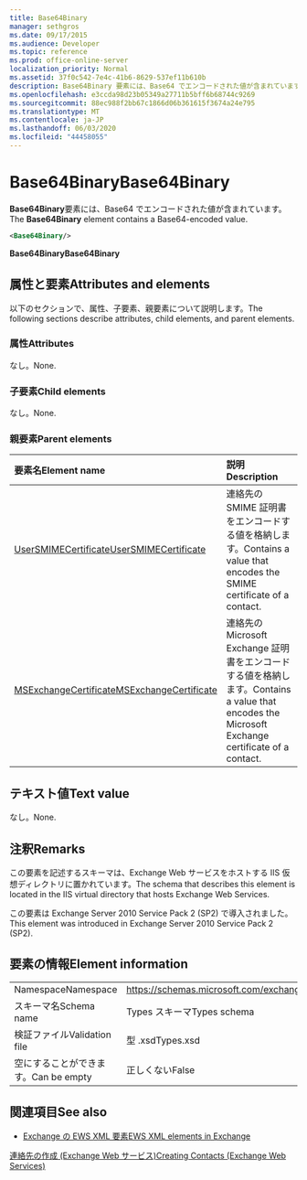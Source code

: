 ```yaml
---
title: Base64Binary
manager: sethgros
ms.date: 09/17/2015
ms.audience: Developer
ms.topic: reference
ms.prod: office-online-server
localization_priority: Normal
ms.assetid: 37f0c542-7e4c-41b6-8629-537ef11b610b
description: Base64Binary 要素には、Base64 でエンコードされた値が含まれています。
ms.openlocfilehash: e3ccda98d23b05349a27711b5bff6b68744c9269
ms.sourcegitcommit: 88ec988f2bb67c1866d06b361615f3674a24e795
ms.translationtype: MT
ms.contentlocale: ja-JP
ms.lasthandoff: 06/03/2020
ms.locfileid: "44458055"
---
```

# <a name="base64binary"></a><span data-ttu-id="431f3-103">Base64Binary</span><span class="sxs-lookup"><span data-stu-id="431f3-103">Base64Binary</span></span>

<span data-ttu-id="431f3-104">**Base64Binary**要素には、Base64 でエンコードされた値が含まれています。</span><span class="sxs-lookup"><span data-stu-id="431f3-104">The **Base64Binary** element contains a Base64-encoded value.</span></span> 
  
```XML
<Base64Binary/>
```

 <span data-ttu-id="431f3-105">**Base64Binary**</span><span class="sxs-lookup"><span data-stu-id="431f3-105">**Base64Binary**</span></span>
## <a name="attributes-and-elements"></a><span data-ttu-id="431f3-106">属性と要素</span><span class="sxs-lookup"><span data-stu-id="431f3-106">Attributes and elements</span></span>

<span data-ttu-id="431f3-107">以下のセクションで、属性、子要素、親要素について説明します。</span><span class="sxs-lookup"><span data-stu-id="431f3-107">The following sections describe attributes, child elements, and parent elements.</span></span>
  
### <a name="attributes"></a><span data-ttu-id="431f3-108">属性</span><span class="sxs-lookup"><span data-stu-id="431f3-108">Attributes</span></span>

<span data-ttu-id="431f3-109">なし。</span><span class="sxs-lookup"><span data-stu-id="431f3-109">None.</span></span>
  
### <a name="child-elements"></a><span data-ttu-id="431f3-110">子要素</span><span class="sxs-lookup"><span data-stu-id="431f3-110">Child elements</span></span>

<span data-ttu-id="431f3-111">なし。</span><span class="sxs-lookup"><span data-stu-id="431f3-111">None.</span></span>
  
### <a name="parent-elements"></a><span data-ttu-id="431f3-112">親要素</span><span class="sxs-lookup"><span data-stu-id="431f3-112">Parent elements</span></span>

|<span data-ttu-id="431f3-113">**要素名**</span><span class="sxs-lookup"><span data-stu-id="431f3-113">**Element name**</span></span>|<span data-ttu-id="431f3-114">**説明**</span><span class="sxs-lookup"><span data-stu-id="431f3-114">**Description**</span></span>|
|:-----|:-----|
|[<span data-ttu-id="431f3-115">UserSMIMECertificate</span><span class="sxs-lookup"><span data-stu-id="431f3-115">UserSMIMECertificate</span></span>](usersmimecertificate.md) <br/> |<span data-ttu-id="431f3-116">連絡先の SMIME 証明書をエンコードする値を格納します。</span><span class="sxs-lookup"><span data-stu-id="431f3-116">Contains a value that encodes the SMIME certificate of a contact.</span></span>  <br/> |
|[<span data-ttu-id="431f3-117">MSExchangeCertificate</span><span class="sxs-lookup"><span data-stu-id="431f3-117">MSExchangeCertificate</span></span>](msexchangecertificate.md) <br/> |<span data-ttu-id="431f3-118">連絡先の Microsoft Exchange 証明書をエンコードする値を格納します。</span><span class="sxs-lookup"><span data-stu-id="431f3-118">Contains a value that encodes the Microsoft Exchange certificate of a contact.</span></span>  <br/> |
   
## <a name="text-value"></a><span data-ttu-id="431f3-119">テキスト値</span><span class="sxs-lookup"><span data-stu-id="431f3-119">Text value</span></span>

<span data-ttu-id="431f3-120">なし。</span><span class="sxs-lookup"><span data-stu-id="431f3-120">None.</span></span>
  
## <a name="remarks"></a><span data-ttu-id="431f3-121">注釈</span><span class="sxs-lookup"><span data-stu-id="431f3-121">Remarks</span></span>

<span data-ttu-id="431f3-122">この要素を記述するスキーマは、Exchange Web サービスをホストする IIS 仮想ディレクトリに置かれています。</span><span class="sxs-lookup"><span data-stu-id="431f3-122">The schema that describes this element is located in the IIS virtual directory that hosts Exchange Web Services.</span></span>
  
<span data-ttu-id="431f3-123">この要素は Exchange Server 2010 Service Pack 2 (SP2) で導入されました。</span><span class="sxs-lookup"><span data-stu-id="431f3-123">This element was introduced in Exchange Server 2010 Service Pack 2 (SP2).</span></span>
  
## <a name="element-information"></a><span data-ttu-id="431f3-124">要素の情報</span><span class="sxs-lookup"><span data-stu-id="431f3-124">Element information</span></span>

|||
|:-----|:-----|
|<span data-ttu-id="431f3-125">Namespace</span><span class="sxs-lookup"><span data-stu-id="431f3-125">Namespace</span></span>  <br/> |https://schemas.microsoft.com/exchange/services/2006/types  <br/> |
|<span data-ttu-id="431f3-126">スキーマ名</span><span class="sxs-lookup"><span data-stu-id="431f3-126">Schema name</span></span>  <br/> |<span data-ttu-id="431f3-127">Types スキーマ</span><span class="sxs-lookup"><span data-stu-id="431f3-127">Types schema</span></span>  <br/> |
|<span data-ttu-id="431f3-128">検証ファイル</span><span class="sxs-lookup"><span data-stu-id="431f3-128">Validation file</span></span>  <br/> |<span data-ttu-id="431f3-129">型 .xsd</span><span class="sxs-lookup"><span data-stu-id="431f3-129">Types.xsd</span></span>  <br/> |
|<span data-ttu-id="431f3-130">空にすることができます。</span><span class="sxs-lookup"><span data-stu-id="431f3-130">Can be empty</span></span>  <br/> |<span data-ttu-id="431f3-131">正しくない</span><span class="sxs-lookup"><span data-stu-id="431f3-131">False</span></span>  <br/> |
   
## <a name="see-also"></a><span data-ttu-id="431f3-132">関連項目</span><span class="sxs-lookup"><span data-stu-id="431f3-132">See also</span></span>



- [<span data-ttu-id="431f3-133">Exchange の EWS XML 要素</span><span class="sxs-lookup"><span data-stu-id="431f3-133">EWS XML elements in Exchange</span></span>](ews-xml-elements-in-exchange.md)


[<span data-ttu-id="431f3-134">連絡先の作成 (Exchange Web サービス)</span><span class="sxs-lookup"><span data-stu-id="431f3-134">Creating Contacts (Exchange Web Services)</span></span>](https://msdn.microsoft.com/library/4845917e-70d1-481c-bbd7-011ec6571789%28Office.15%29.aspx)

